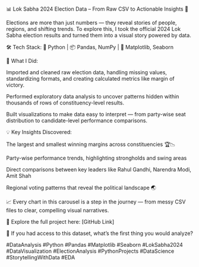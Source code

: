 📊 Lok Sabha 2024 Election Data – From Raw CSV to Actionable Insights 🚀

Elections are more than just numbers — they reveal stories of people, regions, and shifting trends.
To explore this, I took the official 2024 Lok Sabha election results and turned them into a visual story powered by data.

🛠 Tech Stack:
🐍 Python | 📦 Pandas, NumPy | 🎨 Matplotlib, Seaborn

📌 What I Did:

Imported and cleaned raw election data, handling missing values, standardizing formats, and creating calculated metrics like margin of victory.

Performed exploratory data analysis to uncover patterns hidden within thousands of rows of constituency-level results.

Built visualizations to make data easy to interpret — from party-wise seat distribution to candidate-level performance comparisons.

💡 Key Insights Discovered:

The largest and smallest winning margins across constituencies 🏆📉

Party-wise performance trends, highlighting strongholds and swing areas

Direct comparisons between key leaders like Rahul Gandhi, Narendra Modi, Amit Shah

Regional voting patterns that reveal the political landscape 🌏

📈 Every chart in this carousel is a step in the journey — from messy CSV files to clear, compelling visual narratives.

📂 Explore the full project here: [GitHub Link]

💬 If you had access to this dataset, what’s the first thing you would analyze?

#DataAnalysis #Python #Pandas #Matplotlib #Seaborn #LokSabha2024 #DataVisualization #ElectionAnalysis #PythonProjects #DataScience #StorytellingWithData #EDA
